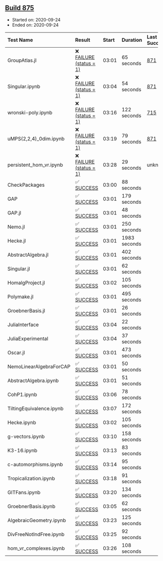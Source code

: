 ## [Build 875](https://oscarci.mathematik.uni-kl.de/job/oscar-stable/875/)

* Started on: 2020-09-24
* Ended on: 2020-09-24

| Test Name    | Result | Start | Duration | Last Success | First Failure |
|:-------------|:-------|:------|:---------|:-------------|:--------------|
| GroupAtlas.jl | ❌ [FAILURE (status = 1)](https://oscarci.mathematik.uni-kl.de/job/oscar-stable/875/artifact/logs/build-875/GroupAtlas.jl.log) | 03:01 | 65 seconds | [871](https://oscarci.mathematik.uni-kl.de/job/oscar-stable/871/) | [872](https://oscarci.mathematik.uni-kl.de/job/oscar-stable/872/) |
| Singular.ipynb | ❌ [FAILURE (status = 1)](https://oscarci.mathematik.uni-kl.de/job/oscar-stable/875/artifact/logs/build-875/Singular.ipynb.log) | 03:04 | 54 seconds | [871](https://oscarci.mathematik.uni-kl.de/job/oscar-stable/871/) | [872](https://oscarci.mathematik.uni-kl.de/job/oscar-stable/872/) |
| wronski-poly.ipynb | ❌ [FAILURE (status = 1)](https://oscarci.mathematik.uni-kl.de/job/oscar-stable/875/artifact/logs/build-875/wronski-poly.ipynb.log) | 03:16 | 122 seconds | [715](https://oscarci.mathematik.uni-kl.de/job/oscar-stable/715/) | [716](https://oscarci.mathematik.uni-kl.de/job/oscar-stable/716/) |
| uMPS(2,2,4)_0dim.ipynb | ❌ [FAILURE (status = 1)](https://oscarci.mathematik.uni-kl.de/job/oscar-stable/875/artifact/logs/build-875/uMPS-2-2-4-_0dim.ipynb.log) | 03:19 | 79 seconds | [871](https://oscarci.mathematik.uni-kl.de/job/oscar-stable/871/) | [872](https://oscarci.mathematik.uni-kl.de/job/oscar-stable/872/) |
| persistent_hom_vr.ipynb | ❌ [FAILURE (status = 1)](https://oscarci.mathematik.uni-kl.de/job/oscar-stable/875/artifact/logs/build-875/persistent_hom_vr.ipynb.log) | 03:28 | 29 seconds | unknown | unknown |
| CheckPackages | ✅ [SUCCESS](https://oscarci.mathematik.uni-kl.de/job/oscar-stable/875/artifact/logs/build-875/CheckPackages.log) | 03:00 | 88 seconds |  |  |
| GAP | ✅ [SUCCESS](https://oscarci.mathematik.uni-kl.de/job/oscar-stable/875/artifact/logs/build-875/GAP.log) | 03:01 | 179 seconds |  |  |
| GAP.jl | ✅ [SUCCESS](https://oscarci.mathematik.uni-kl.de/job/oscar-stable/875/artifact/logs/build-875/GAP.jl.log) | 03:01 | 48 seconds |  |  |
| Nemo.jl | ✅ [SUCCESS](https://oscarci.mathematik.uni-kl.de/job/oscar-stable/875/artifact/logs/build-875/Nemo.jl.log) | 03:01 | 250 seconds |  |  |
| Hecke.jl | ✅ [SUCCESS](https://oscarci.mathematik.uni-kl.de/job/oscar-stable/875/artifact/logs/build-875/Hecke.jl.log) | 03:01 | 1983 seconds |  |  |
| AbstractAlgebra.jl | ✅ [SUCCESS](https://oscarci.mathematik.uni-kl.de/job/oscar-stable/875/artifact/logs/build-875/AbstractAlgebra.jl.log) | 03:01 | 402 seconds |  |  |
| Singular.jl | ✅ [SUCCESS](https://oscarci.mathematik.uni-kl.de/job/oscar-stable/875/artifact/logs/build-875/Singular.jl.log) | 03:01 | 62 seconds |  |  |
| HomalgProject.jl | ✅ [SUCCESS](https://oscarci.mathematik.uni-kl.de/job/oscar-stable/875/artifact/logs/build-875/HomalgProject.jl.log) | 03:02 | 105 seconds |  |  |
| Polymake.jl | ✅ [SUCCESS](https://oscarci.mathematik.uni-kl.de/job/oscar-stable/875/artifact/logs/build-875/Polymake.jl.log) | 03:01 | 495 seconds |  |  |
| GroebnerBasis.jl | ✅ [SUCCESS](https://oscarci.mathematik.uni-kl.de/job/oscar-stable/875/artifact/logs/build-875/GroebnerBasis.jl.log) | 03:01 | 26 seconds |  |  |
| JuliaInterface | ✅ [SUCCESS](https://oscarci.mathematik.uni-kl.de/job/oscar-stable/875/artifact/logs/build-875/JuliaInterface.log) | 03:04 | 22 seconds |  |  |
| JuliaExperimental | ✅ [SUCCESS](https://oscarci.mathematik.uni-kl.de/job/oscar-stable/875/artifact/logs/build-875/JuliaExperimental.log) | 03:04 | 37 seconds |  |  |
| Oscar.jl | ✅ [SUCCESS](https://oscarci.mathematik.uni-kl.de/job/oscar-stable/875/artifact/logs/build-875/Oscar.jl.log) | 03:01 | 473 seconds |  |  |
| NemoLinearAlgebraForCAP | ✅ [SUCCESS](https://oscarci.mathematik.uni-kl.de/job/oscar-stable/875/artifact/logs/build-875/NemoLinearAlgebraForCAP.log) | 03:01 | 50 seconds |  |  |
| AbstractAlgebra.ipynb | ✅ [SUCCESS](https://oscarci.mathematik.uni-kl.de/job/oscar-stable/875/artifact/logs/build-875/AbstractAlgebra.ipynb.log) | 03:01 | 51 seconds |  |  |
| CohP1.ipynb | ✅ [SUCCESS](https://oscarci.mathematik.uni-kl.de/job/oscar-stable/875/artifact/logs/build-875/CohP1.ipynb.log) | 03:06 | 78 seconds |  |  |
| TiltingEquivalence.ipynb | ✅ [SUCCESS](https://oscarci.mathematik.uni-kl.de/job/oscar-stable/875/artifact/logs/build-875/TiltingEquivalence.ipynb.log) | 03:07 | 172 seconds |  |  |
| Hecke.ipynb | ✅ [SUCCESS](https://oscarci.mathematik.uni-kl.de/job/oscar-stable/875/artifact/logs/build-875/Hecke.ipynb.log) | 03:02 | 105 seconds |  |  |
| g-vectors.ipynb | ✅ [SUCCESS](https://oscarci.mathematik.uni-kl.de/job/oscar-stable/875/artifact/logs/build-875/g-vectors.ipynb.log) | 03:10 | 158 seconds |  |  |
| K3-16.ipynb | ✅ [SUCCESS](https://oscarci.mathematik.uni-kl.de/job/oscar-stable/875/artifact/logs/build-875/K3-16.ipynb.log) | 03:13 | 83 seconds |  |  |
| c-automorphisms.ipynb | ✅ [SUCCESS](https://oscarci.mathematik.uni-kl.de/job/oscar-stable/875/artifact/logs/build-875/c-automorphisms.ipynb.log) | 03:14 | 95 seconds |  |  |
| Tropicalization.ipynb | ✅ [SUCCESS](https://oscarci.mathematik.uni-kl.de/job/oscar-stable/875/artifact/logs/build-875/Tropicalization.ipynb.log) | 03:18 | 91 seconds |  |  |
| GITFans.ipynb | ✅ [SUCCESS](https://oscarci.mathematik.uni-kl.de/job/oscar-stable/875/artifact/logs/build-875/GITFans.ipynb.log) | 03:20 | 134 seconds |  |  |
| GroebnerBasis.ipynb | ✅ [SUCCESS](https://oscarci.mathematik.uni-kl.de/job/oscar-stable/875/artifact/logs/build-875/GroebnerBasis.ipynb.log) | 03:05 | 62 seconds |  |  |
| AlgebraicGeometry.ipynb | ✅ [SUCCESS](https://oscarci.mathematik.uni-kl.de/job/oscar-stable/875/artifact/logs/build-875/AlgebraicGeometry.ipynb.log) | 03:23 | 125 seconds |  |  |
| DivFreeNotIndFree.ipynb | ✅ [SUCCESS](https://oscarci.mathematik.uni-kl.de/job/oscar-stable/875/artifact/logs/build-875/DivFreeNotIndFree.ipynb.log) | 03:25 | 92 seconds |  |  |
| hom_vr_complexes.ipynb | ✅ [SUCCESS](https://oscarci.mathematik.uni-kl.de/job/oscar-stable/875/artifact/logs/build-875/hom_vr_complexes.ipynb.log) | 03:26 | 108 seconds |  |  |
